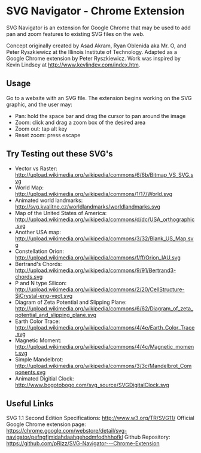 SVG Navigator - Chrome Extension
====================

SVG Navigator is an extension for Google Chrome that may be used to add pan and zoom features to existing SVG files on the web.

Concept originally created by Asad Akram, Ryan Oblenida aka Mr. O, and Peter Ryszkiewicz at the Illinois Institute of Technology. Adapted as a Google Chrome extension by Peter Ryszkiewicz. Work was inspired by Kevin Lindsey at http://www.kevlindev.com/index.htm.

Usage
--------------------------------
Go to a website with an SVG file.
The extension begins working on the SVG graphic, and the user may:
* Pan: hold the space bar and drag the cursor to pan around the image
* Zoom: click and drag a zoom box of the desired area
* Zoom out: tap alt key
* Reset zoom: press escape

Try Testing out these SVG's
---------------------------------
* Vector vs Raster: http://upload.wikimedia.org/wikipedia/commons/6/6b/Bitmap_VS_SVG.svg
* World Map: http://upload.wikimedia.org/wikipedia/commons/1/17/World.svg
* Animated world landmarks: http://svg.kvalitne.cz/worldlandmarks/worldlandmarks.svg
* Map of the United States of America: http://upload.wikimedia.org/wikipedia/commons/d/dc/USA_orthographic.svg
* Another USA map: http://upload.wikimedia.org/wikipedia/commons/3/32/Blank_US_Map.svg
* Constellation Orion: http://upload.wikimedia.org/wikipedia/commons/f/ff/Orion_IAU.svg
* Bertrand's Chords: http://upload.wikimedia.org/wikipedia/commons/9/91/Bertrand3-chords.svg
* P and N type Silicon: http://upload.wikimedia.org/wikipedia/commons/2/20/CellStructure-SiCrystal-eng-vect.svg
* Diagram of Zeta Potential and Slipping Plane: http://upload.wikimedia.org/wikipedia/commons/6/62/Diagram_of_zeta_potential_and_slipping_plane.svg
* Earth Color Trace: http://upload.wikimedia.org/wikipedia/commons/4/4e/Earth_Color_Trace.svg
* Magnetic Moment: http://upload.wikimedia.org/wikipedia/commons/4/4c/Magnetic_moment.svg
* Simple Mandelbrot: http://upload.wikimedia.org/wikipedia/commons/3/3c/Mandelbrot_Components.svg
* Animated Digitial Clock: http://www.bogotobogo.com/svg_source/SVGDigitalClock.svg

Useful Links
------------------------------
SVG 1.1 Second Edition Specifications: http://www.w3.org/TR/SVG11/
Official Google Chrome extension page: https://chrome.google.com/webstore/detail/svg-navigator/pefngfjmidahdaahgehodmfodhhhofkl
Github Repository: https://github.com/pRizz/SVG-Navigator---Chrome-Extension